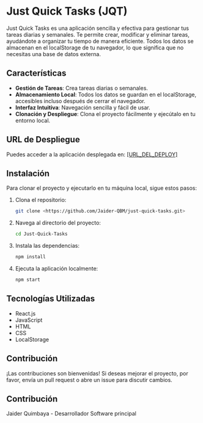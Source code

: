 # Just Quick Tasks (JQT)

Just Quick Tasks es una aplicación sencilla y efectiva para gestionar tus tareas diarias y semanales. Te permite crear, modificar y eliminar tareas, ayudándote a organizar tu tiempo de manera eficiente. Todos los datos se almacenan en el localStorage de tu navegador, lo que significa que no necesitas una base de datos externa.

## Características

- **Gestión de Tareas**: Crea tareas diarias o semanales.
- **Almacenamiento Local**: Todos los datos se guardan en el localStorage, accesibles incluso después de cerrar el navegador.
- **Interfaz Intuitiva**: Navegación sencilla y fácil de usar.
- **Clonación y Despliegue**: Clona el proyecto fácilmente y ejecútalo en tu entorno local.

## URL de Despliegue

Puedes acceder a la aplicación desplegada en: [\[URL_DEL_DEPLOY\]](https://jaider-qbm.github.io/just-quick-tasks/)

## Instalación

Para clonar el proyecto y ejecutarlo en tu máquina local, sigue estos pasos:

1. Clona el repositorio:
   ```bash
   git clone <https://github.com/Jaider-QBM/just-quick-tasks.git>

2. Navega al directorio del proyecto:
    ```bash
    cd Just-Quick-Tasks
3. Instala las dependencias:
    ```bash
    npm install
4. Ejecuta la aplicación localmente:
    ```bash
    npm start

## Tecnologías Utilizadas

- React.js
- JavaScript
- HTML
- CSS
- LocalStorage

## Contribución

¡Las contribuciones son bienvenidas! Si deseas mejorar el proyecto, por favor, envía un pull request o abre un issue para discutir cambios.

## Contribución

Jaider Quimbaya - Desarrollador Software principal